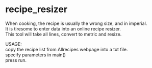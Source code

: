 # recipe_resizer

When cooking, the recipe is usually the wrong size, and in imperial. </br>
It is tiresome to enter data into an online recipe resizer. </br>
This tool will take all lines, convert to metric and resize. </br>

USAGE: </br>
copy the recipe list from Allrecipes webpage into a txt file. </br>
specify parameters in main() </br>
press run. </br>

